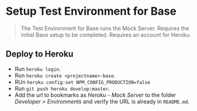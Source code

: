 # Setup Test Environment for Base

> The Test Environment for Base runs the Mock Server.
> Requires the initial Base setup to be completed.
> Requires an account for Heroku.

## Deploy to Heroku

- Run `heroku login`.
- Run `heroku create <projectname>-base`.
- RUn `heroku config:set NPM_CONFIG_PRODUCTION=false`
- Run `git push heroku develop:master`.
- Add the url to bookmarks as *Heroku - Mock Server* to the folder *Developer > Environments* and verify the URL is already in `README.md`.
